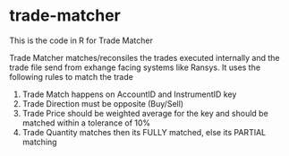 trade-matcher
=============

This is the code in R for Trade Matcher

Trade Matcher matches/reconsiles the trades executed internally and the trade file send from exhange facing systems like Ransys.
It uses the following rules to match the trade
1. Trade Match happens on AccountID and InstrumentID key
2. Trade Direction must be opposite (Buy/Sell)
3. Trade Price should be weighted average for the key and should be matched within a tolerance of 10%
4. Trade Quantity matches then its FULLY matched, else its PARTIAL matching


